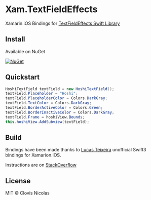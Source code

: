 # Xam.TextFieldEffects
Xamarin.iOS Bindings for [TextFieldEffects Swift Library](https://github.com/raulriera/TextFieldEffects)

## Install
Available on NuGet

[![NuGet](https://img.shields.io/nuget/v/Xam.TextFieldEffects.svg?label=NuGet)](https://www.nuget.org/packages/Xam.TextFieldEffects/)

## Quickstart
```csharp
HoshiTextField textField = new HoshiTextField();
textField.Placeholder = "Hoshi";
textField.PlaceholderColor = Colors.DarkGray;
textField.TextColor = Colors.DarkGray;
textField.BorderActiveColor = Colors.Green;
textField.BorderInactiveColor = Colors.DarkGray;
textField.Frame = hoshiView.Bounds;
this.hoshiView.AddSubview(textField);    
```

## Build

Bindings have been made thanks to [Lucas Teixeira](https://github.com/Flash3001) unofficial Swift3 bindings for Xamarion.iOS.

Instructions are on [StackOverflow](http://stackoverflow.com/documentation/xamarin.ios/6091/binding-swift-libraries)

## License
MIT © Clovis Nicolas
